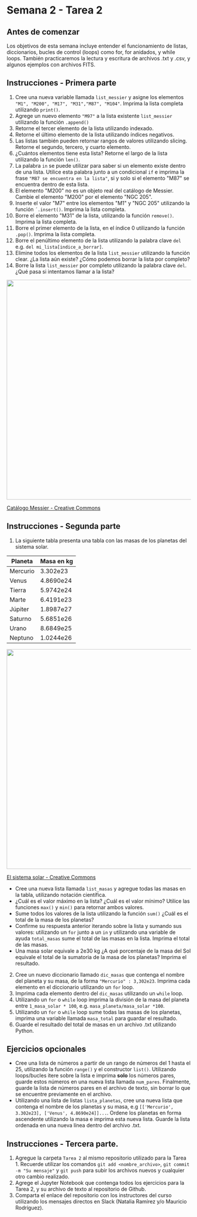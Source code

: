 # Semana 2 - Tarea 2

## Antes de comenzar

Los objetivos de esta semana incluye entender el funcionamiento de listas, diccionarios, bucles de control (loops) como for, for anidados, y while loops. También practicaremos la lectura y escritura de archivos .txt y .csv, y algunos ejemplos con archivos FITS.

## Instrucciones - Primera parte

1. Cree una nueva variable llamada `list_messier` y asigne los elementos `"M1", "M200", "M17", "M31","M87", "M104"`. Imprima la lista completa utilizando `print()`.
2. Agrege un nuevo elemento `"M97"` a la lista existente `list_messier` utilizando la función `.append()`
3. Retorne el tercer elemento de la lista utilizando indexado.
4. Retorne el último elemento de la lista utilizando índices negativos.
5. Las listas también pueden retornar rangos de valores utilizando slicing. Retorne el segundo, tercero, y cuarto elemento.
6. ¿Cuántos elementos tiene esta lista? Retorne el largo de la lista utilizando la función `len()`.
7. La palabra `in` se puede utilizar para saber si un elemento existe dentro de una lista. Utilice esta palabra junto a un condicional `if` e imprima la frase `"M87 se encuentra en la lista"`, si y solo si el elemento "M87" se encuentra dentro de esta lista.
8. El elemento "M200" no es un objeto real del catálogo de Messier. Cambie el elemento "M200" por el elemento "NGC 205".
9. Inserte el valor "M7" entre los elementos "M1" y "NGC 205" utilizando la función `´.insert()`. Imprima la lista completa.
10. Borre el elemento "M31" de la lista, utilizando la función `remove()`. Imprima la lista completa.
11. Borre el primer elemento de la lista, en el índice 0 utilizando la función `.pop()`. Imprima la lista completa.
12. Borre el penúltimo elemento de la lista utilizando la palabra clave `del` e.g. `del mi_lista[indice_a_borrar]`.
13. Elimine todos los elementos de la lista `list_messier` utilizando la función clear. ¿La lista aún existe? ¿Cómo podemos borrar la lista por completo?
14. Borre la lista `list_messier` por completo utilizando la palabra clave `del`. ¿Qué pasa si intentamos llamar a la lista?


<img src="https://upload.wikimedia.org/wikipedia/commons/thumb/9/91/All_messier_objects_(numbered).jpg/1920px-All_messier_objects_(numbered).jpg" width="600">

[Catálogo Messier - Creative Commons](https://upload.wikimedia.org/wikipedia/commons/thumb/9/91/All_messier_objects_(numbered).jpg/1920px-All_messier_objects_(numbered).jpg)


## Instrucciones - Segunda parte

1. La siguiente tabla presenta una tabla con las masas de los planetas del sistema solar.

| Planeta | Masa en kg |
| --- | --- |
| Mercurio | 3.302e23 |
| Venus | 4.8690e24 |
| Tierra | 5.9742e24 |
| Marte | 6.4191e23 |
| Júpiter | 1.8987e27 |
| Saturno | 5.6851e26 |
| Urano | 8.6849e25 |
| Neptuno | 1.0244e26 |

<img src="https://upload.wikimedia.org/wikipedia/commons/thumb/c/c3/Solar_sys8.jpg/1200px-Solar_sys8.jpg" width="600">

[El sistema solar - Creative Commons](https://upload.wikimedia.org/wikipedia/commons/thumb/c/c3/Solar_sys8.jpg/1200px-Solar_sys8.jpg)


- Cree una nueva lista llamada `list_masas` y agregue todas las masas en la tabla, utilizando notación científica.
- ¿Cuál es el valor máximo en la lista? ¿Cuál es el valor mínimo? Utilice las funciones `max()` y `min()` para retornar ambos valores.
- Sume todos los valores de la lista utilizando la función `sum()` ¿Cuál es el total de la masa de los planetas?
- Confirme su respuesta anterior iterando sobre la lista y sumando sus valores: utilizando un `for` junto a un `in` y utilizando una variable de ayuda `total_masas` sume el total de las masas en la lista. Imprima el total de las masas.
- Una masa solar equivale a 2e30 kg ¿A qué porcentaje de la masa del Sol equivale el total de la sumatoria de la masa de los planetas? Imprima el resultado.

2. Cree un nuevo diccionario llamado `dic_masas` que contenga el nombre del planeta y su masa, de la forma `"Mercurio" : 3,302e23`. Imprima cada elemento en el diccionario utilizando un `for` loop.
3. Imprima cada elemento dentro del `dic_masas` utilizando un `while` loop.
4. Utilizando un `for` o `while` loop imprima la división  de la masa del planeta entre `1_masa_solar * 100`, e.g. `masa_planeta/masa_solar *100`. 
5. Utilizando un `for` o `while` loop sume todas las masas de los planetas, imprima una variable llamada `masa_total` para guardar el resultado.
6. Guarde el resultado del total de masas en un archivo .txt utilizando Python.

## Ejercicios opcionales
- Cree una lista de números a partir de un rango de números del 1 hasta el 25, utilizando la función `range()` y el constructor `list()`. Utilizando loops/bucles itere sobre la lista e imprima **solo** los números pares, guarde estos números en una nueva lista llamada `num_pares`. Finalmente, guarde la lista de números pares en el archivo de texto, sin borrar lo que se encuentre previamente en el archivo. 
- Utilizando una lista de listas `lista_planetas`, cree una nueva lista que contenga el nombre de los planetas y su masa, e.g `[['Mercurio', 3.302e23], ['Venus', 4.8690e24]]...`. Ordene los planetas en forma ascendente utilizando la masa e imprima esta nueva lista. Guarde la lista ordenada en una nueva línea dentro del archivo .txt.

## Instrucciones - Tercera parte.

1. Agregue la carpeta `Tarea 2` al mismo repositorio utilizado para la Tarea 1. Recuerde utilizar los comandos `git add <nombre_archivo>`, `git commit -m "Su mensaje"` y `git push` para subir los archivos nuevos y cualquier otro cambio realizado.
2. Agrege el Jupyter Notebook que contenga todos los ejercicios para la Tarea 2, y su archivo de texto al repositorio de Github.
3. Comparta el enlace del repositorio con los instructores del curso utilizando los mensajes directos en Slack (Natalia Ramírez y/o Mauricio Rodríguez).